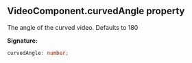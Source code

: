 
## VideoComponent.curvedAngle property

The angle of the curved video. Defaults to 180

**Signature:**

```typescript
curvedAngle: number;
```
